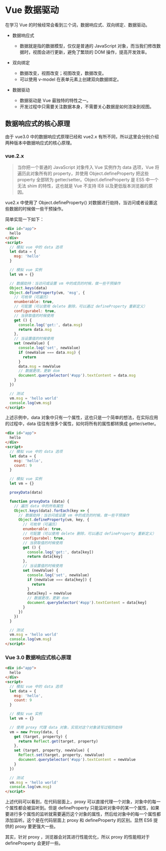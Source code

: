 # Vue 数据驱动

在学习 Vue 的时候经常会看到三个词，数据响应式、双向绑定、数据驱动。

- 数据响应式
  
    - 数据就是指的数据模型，仅仅是普通的 JavaScript 对象，而当我们修改数据时，视图会进行更新，避免了繁琐的 DOM 操作，提高开发效率。

- 双向绑定

    - 数据改变，视图改变；视图改变，数据改变。
    - 可以使用 v-model 在表单元素上创建双向数据绑定。

- 数据驱动

    - 数据驱动是 Vue 最独特的特性之一。
    - 开发过程中只需要关注数据本身，不需要关心数据是如何渲染到视图。

## 数据响应式的核心原理

由于 vue3.0 中的数据响应式原理已经和 vue2.x 有所不同，所以这里会分别介绍两种版本中数据响应式的核心原理。

### vue.2.x

> 当你把一个普通的 JavaScript 对象传入 Vue 实例作为 data 选项，Vue 将遍历此对象所有的 property，并使用 Object.defineProperty 把这些 property 全部转为 getter/setter。Object.defineProperty 是 ES5 中一个无法 shim 的特性，这也就是 Vue 不支持 IE8 以及更低版本浏览器的原因。

vue2.x 中使用了 Object.defineProperty() 对数据进行劫持，当访问或者设置这些数据的时候做一些干预操作。

简单实现一下如下：

```html
<div id="app">
  hello
</div>
<script>
  // 模拟 vue 中的 data 选项
  let data = {
    msg: 'hello'
  }

  // 模拟 vue 实例
  let vm = {}

  // 数据劫持：当访问或设置 vm 中的成员的时候，做一些干预操作
  Object.keys(data)
  Object.defineProperty(vm, 'msg', {
    // 可枚举（可遍历）
    enumberable: true,
    // 可配置（可以使用 delete 删除，可以通过 defineProperty 重新定义）
    configurabel: true,
    // 当获取值的时候使用
    get () {
      console.log('get:', data.msg)
      return data.msg
    },
    // 当设置值的时候使用
    set (newValue) {
      console.log('set', newValue)
      if (newValue === data.msg) {
        return
      }
      data.msg = newValue
      // 数据更改，更新 dom
      document.querySelector('#app').textContent = data.msg
    }
  })

  // 测试
  vm.msg = 'hello world'
  console.log(vm.msg)
</script>
```

上述示例中，data 对象中只有一个属性，这也只是一个简单的想法，在实际应用的过程中，data 往往有很多个属性，如何将所有的属性都转换成 getter/setter。

```html
<div id="app">
  hello
</div>
<script>
  // 模拟 vue 中的 data 选项
  let data = {
    msg: 'hello',
    count: 9
  }

  // 模拟 vue 实例
  let vm = {}

  proxyData(data)

  function proxyData (data) {
    // 遍历 data 中的所有属性
    Object.keys(data).forEach(key => {
      // 数据劫持：当访问或设置 vm 中的成员的时候，做一些干预操作
      Object.defineProperty(vm, key, {
        // 可枚举（可遍历）
        enumberable: true,
        // 可配置（可以使用 delete 删除，可以通过 defineProperty 重新定义）
        configurabel: true,
        // 当获取值的时候使用
        get () {
          console.log('get:', data[key])
          return data[key]
        },
        // 当设置值的时候使用
        set (newValue) {
          console.log('set', newValue)
          if (newValue === data[key]) {
            return
          }
          data[key] = newValue
          // 数据更改，更新 dom
          document.querySelector('#app').textContent = data[key]
        }
      })
    })
  }

  // 测试
  vm.msg = 'hello world'
  console.log(vm.msg)
</script>
```

### Vue 3.0 数据响应式核心原理

```html
<div id="app">
  hello
</div>
<script>
  // 模拟 vue 中的 data 选项
  let data = {
    msg: 'hello',
    count: 9
  }

  // 模拟 vue 实例
  let vm = {}

  // 使用 proxy 代理 data 对象，实现对这个对象读写过程的劫持
  vm = new Proxy(data, {
    get (target, property) {
      return Reflect.get(target, property)
    },
    set (target, property, newValue) {
      Reflect.set(target, property, newValue)
      document.querySelector('#app').textContent = newValue
    }
  })

  // 测试
  vm.msg = 'hello world'
  console.log(vm.msg)
</script>
```

上述代码可以看到，在代码层面上，proxy 可以直接代理一个对象，对象中的每一个属性都会被监听到。但是 defineProperty 只能监听对象中的某一个属性，如果要进行多个属性的监听就需要遍历这个对象的属性，然后给对象中的每一个属性都添加监听。这个是在代码层面上 proxy 和 defineProperty 的区别。显然 ES6 提供的 proxy 要更强大一些。

其实，针对 proxy ，浏览器会对其进行性能优化，所以 proxy 的性能相对于 defineProperty 会更好一些。

